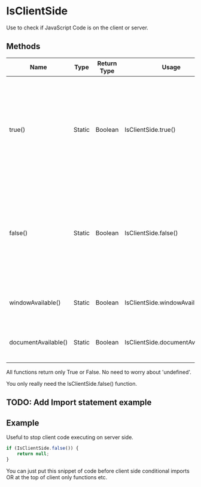 ﻿# IsClientSide

 

Use to check if JavaScript Code is on the client or server.


## Methods

Name                    | Type     | Return Type            | Usage                             | Action
---                     |  ---     | ---                    | ---                               | ---
true()                  | Static   | Boolean                | IsClientSide.true()               | Returns ***True*** if ***all*** our client side checks are true. Meaning code is executing on the client side (e.g. in the browser).
false()                 | Static   | Boolean                | IsClientSide.false()              | Returns ***True*** if ***any*** client side checks are false. Meaning code is executing on the server side (e.g. in Node).
windowAvailable()       | Static   | Boolean                | IsClientSide.windowAvailable()    | Returns ***True*** if Window Is available.
documentAvailable()     | Static   | Boolean                | IsClientSide.documentAvailable()  | Returns ***True*** if Document is Available.



 All functions return only True or False. No need to worry about 'undefined'. 

 You only really need the IsClientSide.false() function.



 ## TODO: Add Import statement  example

 ## Example 


Useful to stop client code executing on server side. 
 

```javascript
if (IsClientSide.false()) { 
    return null;
}
```
 You can just put this snippet of code before client side conditional imports OR at the top of client only functions etc.
 


  